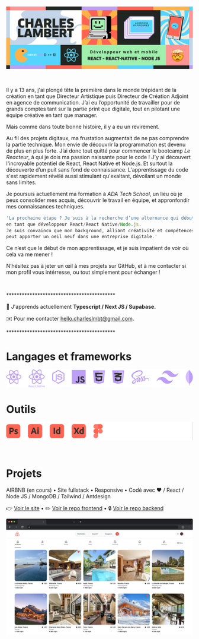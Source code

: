 ![Charles Lambert, développeur web et mobile, React/React Native/Node JS](https://github.com/Charleslmbrt/Charleslmbrt/blob/main/header_github.jpg)

<br>

<p>Il y a 13 ans, j'ai plongé tête la première dans le monde trépidant de la création en tant que Directeur Artistique puis Directeur de Création Adjoint en agence de communication. J’ai eu l’opportunité de travailler pour de grands comptes tant sur la partie print que digitale, tout en pilotant une équipe créative en tant que manager.

Mais comme dans toute bonne histoire, il y a eu un revirement. 

Au fil des projets digitaux, ma frustation augmentait de ne pas comprendre la partie technique. Mon envie de découvrir la programmation est devenu de plus en plus forte. J’ai donc tout quitté pour commencer le bootcamp *Le Reacteur*, à qui je dois ma passion naissante pour le code ! J'y ai découvert l'incroyable potentiel de React, React Native et Node.js. Et surtout la découverte d’un puit sans fond de connaissance. L'apprentissage du code s'est rapidement révélé aussi stimulant qu'exaltant, dévoilant un monde sans limites.

Je poursuis actuellement ma formation à *ADA Tech School*, un lieu où je peux consolider mes acquis, découvrir le travail en équipe, et appronfondir mes connaissances techniques.

```javascript
'La prochaine étape ? Je suis à la recherche d’une alternance qui débuterai en septembre 2023,
en tant que développeur React/React Native/Node.js.
Je suis convaincu que mon background, alliant créativité et compétences techniques nouvellement acquises,
peut apporter un oeil neuf dans une entreprise digitale.'
```

Ce n’est que le début de mon apprentissage, et je suis impatient de voir où cela va me mener !

N’hésitez pas à jeter un œil à mes projets sur GitHub, et à me contacter si mon profil vous intérresse, ou tout simplement pour échanger !</p>

<br>
<p>******************************************</p>

🧠 J'apprends actuellement **Typescript / Next JS / Supabase.**

✉️ Pour me contacter [hello.charleslmbt@gmail.com](mailto:hello.charleslmbt@gmail.com).

<p>******************************************</p>


# Langages et frameworks


![Texte alternatif](https://github.com/Charleslmbrt/Charleslmbrt/blob/main/langages_frameworks.svg)

# Outils


![Texte alternatif](https://github.com/Charleslmbrt/Charleslmbrt/blob/main/outils.svg)

<br>

# Projets

AIRBNB (en cours) • Site fullstack • Responsive • Codé avec ❤️ / React / Node JS / MongoDB / Tailwind / Antdesign

👉 [Voir le site](https://airbnb-frontend-five.vercel.app/) • ✏️ [Voir le repo frontend](https://github.com/Charleslmbrt/airbnb_frontend) • 🔒 [Voir le repo backend](https://github.com/Charleslmbrt/airbnb_backend)

![Site clone Airbnb](https://github.com/Charleslmbrt/Charleslmbrt/blob/main/airbnb_01.jpg)





